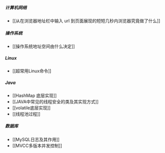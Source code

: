 ##### 计算机网络
- [[从在浏览器地址栏中输入 url 到页面展现的短短几秒内浏览器究竟做了什么]]
##### 操作系统
- [[操作系统地址空间由什么决定]]
##### Linux
- [[超常用Linux命令]]
##### Java
- [[HashMap 底层实现]]
- [[JAVA中常见的线程安全的类及其实现方式]]
- [[volatile底层实现]]
- [[线程池过程]]
##### 数据库
- [[MySQL日志及其作用]]
- [[MVCC多版本并发控制]]